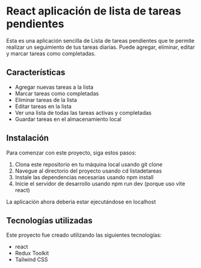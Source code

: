 # React aplicación de lista de tareas pendientes

Esta es una aplicación sencilla de Lista de tareas pendientes que te permite realizar un seguimiento de tus tareas diarias. Puede agregar, eliminar, editar y marcar tareas como completadas.



## Características

- Agregar nuevas tareas a la lista
- Marcar tareas como completadas
- Eliminar tareas de la lista
- Editar tareas en la lista
- Ver una lista de todas las tareas activas y completadas
- Guardar tareas en el almacenamiento local

## Instalación

Para comenzar con este proyecto, siga estos pasos:

1. Clona este repositorio en tu máquina local usando git clone
2. Navegue al directorio del proyecto usando cd listadetareas
3. Instale las dependencias necesarias usando npm install
4. Inicie el servidor de desarrollo usando npm run dev (porque uso vite react)

La aplicación ahora debería estar ejecutándose en localhost


## Tecnologías utilizadas

Este proyecto fue creado utilizando las siguientes tecnologías:

- react
- Redux Toolkit
- Tailwind CSS
